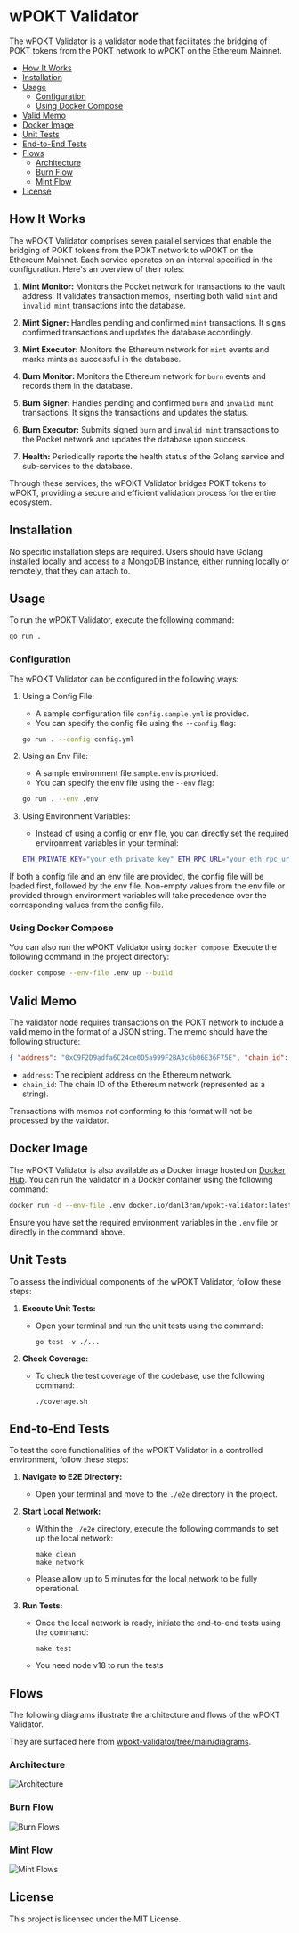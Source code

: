 # wPOKT Validator <!-- omit in toc -->

The wPOKT Validator is a validator node that facilitates the bridging of POKT tokens from the POKT network to wPOKT on the Ethereum Mainnet.

- [How It Works](#how-it-works)
- [Installation](#installation)
- [Usage](#usage)
  - [Configuration](#configuration)
  - [Using Docker Compose](#using-docker-compose)
- [Valid Memo](#valid-memo)
- [Docker Image](#docker-image)
- [Unit Tests](#unit-tests)
- [End-to-End Tests](#end-to-end-tests)
- [Flows](#flows)
  - [Architecture](#architecture)
  - [Burn Flow](#burn-flow)
  - [Mint Flow](#mint-flow)
- [License](#license)

## How It Works

The wPOKT Validator comprises seven parallel services that enable the bridging of POKT tokens from the POKT network to wPOKT on the Ethereum Mainnet. Each service operates on an interval specified in the configuration. Here's an overview of their roles:

1. **Mint Monitor:**
   Monitors the Pocket network for transactions to the vault address. It validates transaction memos, inserting both valid `mint` and `invalid mint` transactions into the database.

2. **Mint Signer:**
   Handles pending and confirmed `mint` transactions. It signs confirmed transactions and updates the database accordingly.

3. **Mint Executor:**
   Monitors the Ethereum network for `mint` events and marks mints as successful in the database.

4. **Burn Monitor:**
   Monitors the Ethereum network for `burn` events and records them in the database.

5. **Burn Signer:**
   Handles pending and confirmed `burn` and `invalid mint` transactions. It signs the transactions and updates the status.

6. **Burn Executor:**
   Submits signed `burn` and `invalid mint` transactions to the Pocket network and updates the database upon success.

7. **Health:**
   Periodically reports the health status of the Golang service and sub-services to the database.

Through these services, the wPOKT Validator bridges POKT tokens to wPOKT, providing a secure and efficient validation process for the entire ecosystem.

## Installation

No specific installation steps are required. Users should have Golang installed locally and access to a MongoDB instance, either running locally or remotely, that they can attach to.

## Usage

To run the wPOKT Validator, execute the following command:

```bash
go run .
```

### Configuration

The wPOKT Validator can be configured in the following ways:

1. Using a Config File:

   - A sample configuration file `config.sample.yml` is provided.
   - You can specify the config file using the `--config` flag:

   ```bash
   go run . --config config.yml
   ```

2. Using an Env File:

   - A sample environment file `sample.env` is provided.
   - You can specify the env file using the `--env` flag:

   ```bash
   go run . --env .env
   ```

3. Using Environment Variables:
   - Instead of using a config or env file, you can directly set the required environment variables in your terminal:
   ```bash
   ETH_PRIVATE_KEY="your_eth_private_key" ETH_RPC_URL="your_eth_rpc_url" ... go run .
   ```

If both a config file and an env file are provided, the config file will be loaded first, followed by the env file. Non-empty values from the env file or provided through environment variables will take precedence over the corresponding values from the config file.

### Using Docker Compose

You can also run the wPOKT Validator using `docker compose`. Execute the following command in the project directory:

```bash
docker compose --env-file .env up --build
```

## Valid Memo

The validator node requires transactions on the POKT network to include a valid memo in the format of a JSON string. The memo should have the following structure:

```json
{ "address": "0xC9F2D9adfa6C24ce0D5a999F2BA3c6b06E36F75E", "chain_id": "5" }
```

- `address`: The recipient address on the Ethereum network.
- `chain_id`: The chain ID of the Ethereum network (represented as a string).

Transactions with memos not conforming to this format will not be processed by the validator.

## Docker Image

The wPOKT Validator is also available as a Docker image hosted on [Docker Hub](https://hub.docker.com/r/dan13ram/wpokt-validator). You can run the validator in a Docker container using the following command:

```bash
docker run -d --env-file .env docker.io/dan13ram/wpokt-validator:latest
```

Ensure you have set the required environment variables in the `.env` file or directly in the command above.

## Unit Tests

To assess the individual components of the wPOKT Validator, follow these steps:

1. **Execute Unit Tests:**

   - Open your terminal and run the unit tests using the command:
     ```shell
     go test -v ./...
     ```

2. **Check Coverage:**
   - To check the test coverage of the codebase, use the following command:
     ```shell
     ./coverage.sh
     ```

## End-to-End Tests

To test the core functionalities of the wPOKT Validator in a controlled environment, follow these steps:

1. **Navigate to E2E Directory:**

   - Open your terminal and move to the `./e2e` directory in the project.

2. **Start Local Network:**

   - Within the `./e2e` directory, execute the following commands to set up the local network:
     ```shell
     make clean
     make network
     ```
   - Please allow up to 5 minutes for the local network to be fully operational.

3. **Run Tests:**
   - Once the local network is ready, initiate the end-to-end tests using the command:
     ```shell
     make test
     ```
   - You need node v18 to run the tests

## Flows

The following diagrams illustrate the architecture and flows of the wPOKT Validator.

They are surfaced here from [wpokt-validator/tree/main/diagrams](https://github.com/pokt-network/wpokt-validator/tree/main/diagrams).

### Architecture

![Architecture](./diagrams/Architecture.jpg)

### Burn Flow

![Burn Flows](./diagrams/Burn%20Flow.jpg)

### Mint Flow

![Mint Flows](./diagrams/Mint%20Flow.jpg)

## License

This project is licensed under the MIT License.
